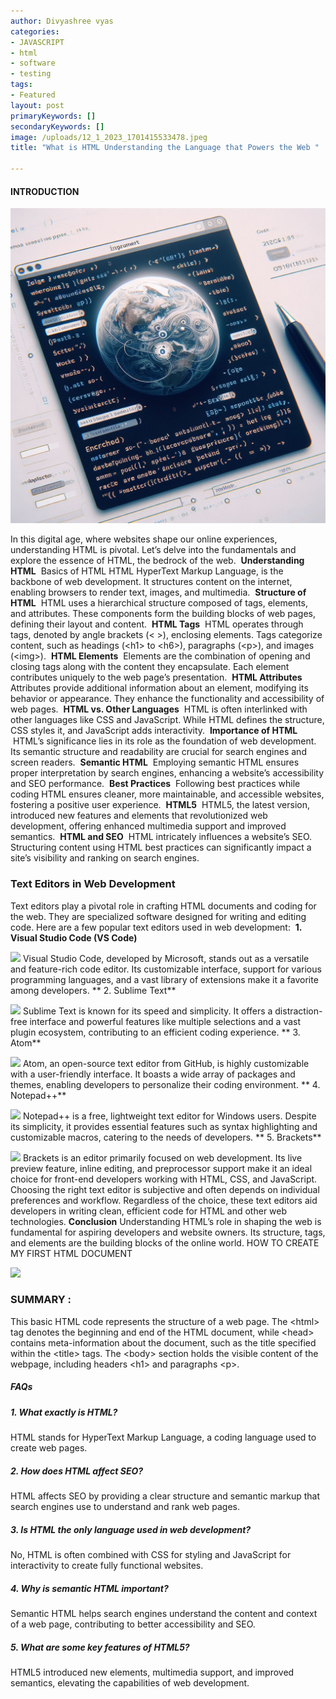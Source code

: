 ```yaml
---
author: Divyashree vyas
categories: 
- JAVASCRIPT 
- html 
- software 
- testing 
tags: 
- Featured
layout: post
primaryKeywords: []
secondaryKeywords: []
image: /uploads/12_1_2023_1701415533478.jpeg
title: "What is HTML Understanding the Language that Powers the Web "

---
```

#### **INTRODUCTION**

![img](/uploads/12_1_2023_1701415519145.jpeg)

In this digital age, where websites shape our online experiences, understanding HTML is pivotal. Let’s delve into the fundamentals and explore the essence of HTML, the bedrock of the web.
&nbsp;**Understanding HTML**&nbsp;
Basics of HTML HTML
 HyperText Markup Language, is the backbone of web development. It structures content on the internet, enabling browsers to render text, images, and multimedia.&nbsp;
**Structure of HTML**
&nbsp;HTML uses a hierarchical structure composed of tags, elements, and attributes. These components form the building blocks of web pages, defining their layout and content.&nbsp;
**HTML Tags**
&nbsp;HTML operates through tags, denoted by angle brackets (&lt; &gt;), enclosing elements. Tags categorize content, such as headings (&lt;h1&gt; to &lt;h6&gt;), paragraphs (&lt;p&gt;), and images (&lt;img&gt;).&nbsp;
**HTML Elements**&nbsp;
Elements are the combination of opening and closing tags along with the content they encapsulate. Each element contributes uniquely to the web page’s presentation.&nbsp;
**HTML Attributes**&nbsp;
Attributes provide additional information about an element, modifying its behavior or appearance. They enhance the functionality and accessibility of web pages.
&nbsp;**HTML vs. Other Languages**&nbsp;
HTML is often interlinked with other languages like CSS and JavaScript. While HTML defines the structure, CSS styles it, and JavaScript adds interactivity.
&nbsp;**Importance of HTML**
&nbsp;HTML’s significance lies in its role as the foundation of web development. Its semantic structure and readability are crucial for search engines and screen readers.
&nbsp;**Semantic HTML**
&nbsp;Employing semantic HTML ensures proper interpretation by search engines, enhancing a website’s accessibility and SEO performance.
&nbsp;**Best Practices**&nbsp;
Following best practices while coding HTML ensures cleaner, more maintainable, and accessible websites, fostering a positive user experience.&nbsp;
**HTML5**&nbsp;
HTML5, the latest version, introduced new features and elements that revolutionized web development, offering enhanced multimedia support and improved semantics.
&nbsp;**HTML and SEO**
&nbsp;HTML intricately influences a website’s SEO. Structuring content using HTML best practices can significantly impact a site’s visibility and ranking on search engines.
### **Text Editors in Web Development**
Text editors play a pivotal role in crafting HTML documents and coding for the web. They are specialized software designed for writing and editing code. Here are a few popular text editors used in web development:  **1. Visual Studio Code (VS Code)**

![](https://programmingera.com/uploads/12_1_2023_1701405413319.jpeg)
Visual Studio Code, developed by Microsoft, stands out as a versatile and feature-rich code editor. Its customizable interface, support for various programming languages, and a vast library of extensions make it a favorite among developers. ** 2. Sublime Text**

![](https://programmingera.com/uploads/12_1_2023_1701405438104.jpeg)
Sublime Text is known for its speed and simplicity. It offers a distraction-free interface and powerful features like multiple selections and a vast plugin ecosystem, contributing to an efficient coding experience. ** 3. Atom**

![](https://programmingera.com/uploads/12_1_2023_1701405454064.jpeg)
Atom, an open-source text editor from GitHub, is highly customizable with a user-friendly interface. It boasts a wide array of packages and themes, enabling developers to personalize their coding environment. ** 4. Notepad++**

![](https://programmingera.com/uploads/12_1_2023_1701405467685.png)
Notepad++ is a free, lightweight text editor for Windows users. Despite its simplicity, it provides essential features such as syntax highlighting and customizable macros, catering to the needs of developers. ** 5. Brackets**

![](https://programmingera.com/uploads/12_1_2023_1701405480799.png)
Brackets is an editor primarily focused on web development. Its live preview feature, inline editing, and preprocessor support make it an ideal choice for front-end developers working with HTML, CSS, and JavaScript. Choosing the right text editor is subjective and often depends on individual preferences and workflow. Regardless of the choice, these text editors aid developers in writing clean, efficient code for HTML and other web technologies. **Conclusion** Understanding HTML’s role in shaping the web is fundamental for aspiring developers and website owners. Its structure, tags, and elements are the building blocks of the online world. HOW TO CREATE MY FIRST HTML DOCUMENT 

![](https://programmingera.com/uploads/12_1_2023_1701404615967.png)
### **SUMMARY** : 
This basic HTML code represents the structure of a web page. The &lt;html&gt; tag denotes the beginning and end of the HTML document, while &lt;head&gt; contains meta-information about the document, such as the title specified within the &lt;title&gt; tags. The &lt;body&gt; section holds the visible content of the webpage, including headers &lt;h1&gt; and paragraphs &lt;p&gt;.
##### **FAQs**
##### **1. What exactly is HTML?**
HTML stands for HyperText Markup Language, a coding language used to create web pages.
##### **2. How does HTML affect SEO?**
HTML affects SEO by providing a clear structure and semantic markup that search engines use to understand and rank web pages.
##### **3. Is HTML the only language used in web development?**
No, HTML is often combined with CSS for styling and JavaScript for interactivity to create fully functional websites.
##### **4. Why is semantic HTML important?**
Semantic HTML helps search engines understand the content and context of a web page, contributing to better accessibility and SEO.
##### **5. What are some key features of HTML5?**
HTML5 introduced new elements, multimedia support, and improved semantics, elevating the capabilities of web development.&nbsp;
